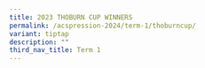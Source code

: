 ```yaml
---
title: 2023 THOBURN CUP WINNERS
permalink: /acspression-2024/term-1/thoburncup/
variant: tiptap
description: ""
third_nav_title: Term 1
---
```

